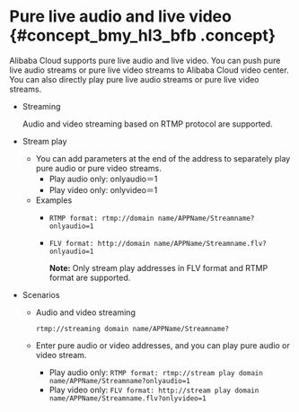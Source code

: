 # Pure live audio and live video {#concept_bmy_hl3_bfb .concept}

Alibaba Cloud supports pure live audio and live video. You can push pure live audio streams or pure live video streams to Alibaba Cloud video center. You can also directly play pure live audio streams or pure live video streams.

-   Streaming

    Audio and video streaming based on RTMP protocol are supported.

-   Stream play
    -   You can add parameters at the end of the address to separately play pure audio or pure video streams.
        -   Play audio only: onlyaudio＝1
        -   Play video only: onlyvideo＝1
    -   Examples
        -   `RTMP format: rtmp://domain name/APPName/Streamname?onlyaudio=1`
        -   `FLV format: http://domain name/APPName/Streamname.flv?onlyaudio=1`

            **Note:** Only stream play addresses in FLV format and RTMP format are supported.

-   Scenarios
    -   Audio and video streaming

        `rtmp://streaming domain name/APPName/Streamname?`

    -   Enter pure audio or video addresses, and you can play pure audio or video stream.
        -   Play audio only: `RTMP format: rtmp://stream play domain name/APPName/Streamname?onlyaudio=1`
        -   Play video only: `FLV format: http://stream play domain name/APPName/Streamname.flv?onlyvideo=1`

